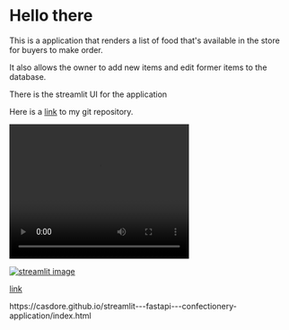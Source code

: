 <h1>Hello there</h1>
<body>
<p>This is a application that renders a list of food that's available in the store for buyers to make order.</p> 
<p>It also allows the owner to add new items and edit former items to the database.</p>
<p>There is the streamlit UI for the application</p>
<p>Here is a <a href='https://github.com/casdore/streamlit---fastapi---confectionery-application'>link</a> to my git repository.</p>
<video width="320" height="240" controls>
  <source src="https://drive.google.com/file/d/1X9Pj2tmjvmlNbgYq5BF-vWlQExtJUH06/view?usp=drivesdk" type="video/mp4">
Your browser does not support the video tag.
</video>
  
<a href="https://drive.google.com/file/d/1X9Pj2tmjvmlNbgYq5BF-vWlQExtJUH06/view?usp=drivesdk" title="Streamlit UI"><img src="https://drive.google.com/file/d/1X9UP6Tip7duYm05ZXPrgM1eeyiY0aXaf/view?usp=drivesdk" alt="streamlit image" /></a>
  
<p><a href="https://github.com/casdore/streamlit---fastapi---confectionery-application/blob/master/confectionery%20-%20application/streamlit-streamlit-2020-07-21-04-07-36.webm.mp4">link</a>
<p>https://casdore.github.io/streamlit---fastapi---confectionery-application/index.html
 
</body>
